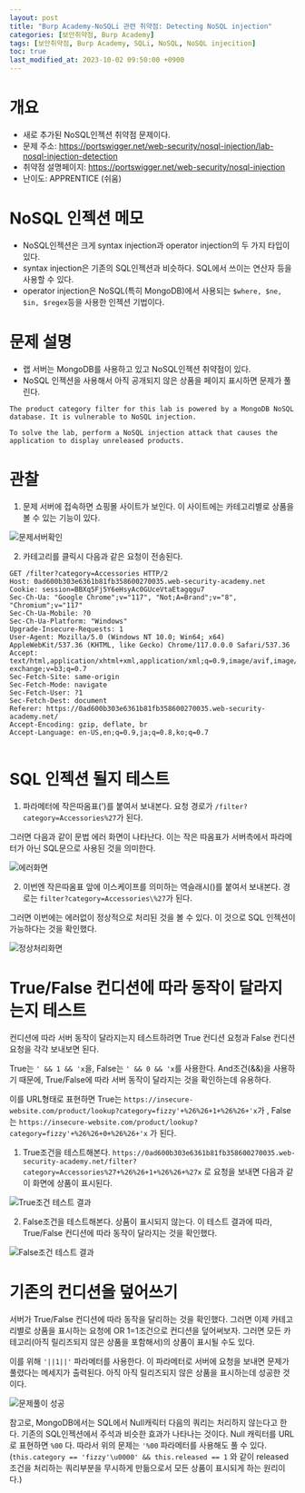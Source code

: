 ```yaml
---
layout: post
title: "Burp Academy-NoSQLi 관련 취약점: Detecting NoSQL injection"
categories: [보안취약점, Burp Academy]
tags: [보안취약점, Burp Academy, SQLi, NoSQL, NoSQL injecition]
toc: true
last_modified_at: 2023-10-02 09:50:00 +0900
---
```


# 개요
- 새로 추가된 NoSQL인젝션 취약점 문제이다. 
- 문제 주소: https://portswigger.net/web-security/nosql-injection/lab-nosql-injection-detection
- 취약점 설명페이지: https://portswigger.net/web-security/nosql-injection
- 난이도: APPRENTICE (쉬움)

# NoSQL 인젝션 메모
- NoSQL인젝션은 크게 syntax injection과 operator injection의 두 가지 타입이 있다. 
- syntax injection은 기존의 SQL인젝션과 비슷하다. SQL에서 쓰이는 연산자 등을 사용할 수 있다. 
- operator injection은 NoSQL(특히 MongoDB)에서 사용되는 `$where, $ne, $in, $regex`등을 사용한 인젝션 기법이다. 

# 문제 설명
- 랩 서버는 MongoDB를 사용하고 있고 NoSQL인젝션 취약점이 있다. 
- NoSQL 인젝션을 사용해서 아직 공개되지 않은 상품을 페이지 표시하면 문제가 풀린다. 

```
The product category filter for this lab is powered by a MongoDB NoSQL database. It is vulnerable to NoSQL injection.

To solve the lab, perform a NoSQL injection attack that causes the application to display unreleased products.
```

# 관찰
1. 문제 서버에 접속하면 쇼핑몰 사이트가 보인다. 이 사이트에는 카테고리별로 상품을 볼 수 있는 기능이 있다. 

![문제서버확인](/images/burp-academy-nosqli-1-1.png)

2. 카테고리를 클릭시 다음과 같은 요청이 전송된다. 

```http
GET /filter?category=Accessories HTTP/2
Host: 0ad600b303e6361b81fb358600270035.web-security-academy.net
Cookie: session=BBXq5Fj5Y6eHsyAc0GUceVtaEtagqgu7
Sec-Ch-Ua: "Google Chrome";v="117", "Not;A=Brand";v="8", "Chromium";v="117"
Sec-Ch-Ua-Mobile: ?0
Sec-Ch-Ua-Platform: "Windows"
Upgrade-Insecure-Requests: 1
User-Agent: Mozilla/5.0 (Windows NT 10.0; Win64; x64) AppleWebKit/537.36 (KHTML, like Gecko) Chrome/117.0.0.0 Safari/537.36
Accept: text/html,application/xhtml+xml,application/xml;q=0.9,image/avif,image/webp,image/apng,*/*;q=0.8,application/signed-exchange;v=b3;q=0.7
Sec-Fetch-Site: same-origin
Sec-Fetch-Mode: navigate
Sec-Fetch-User: ?1
Sec-Fetch-Dest: document
Referer: https://0ad600b303e6361b81fb358600270035.web-security-academy.net/
Accept-Encoding: gzip, deflate, br
Accept-Language: en-US,en;q=0.9,ja;q=0.8,ko;q=0.7


```

# SQL 인젝션 될지 테스트
1. 파라메터에 작은따옴표(')를 붙여서 보내본다. 요청 경로가 `/filter?category=Accessories%27`가 된다.

그러면 다음과 같이 문법 에러 화면이 나타난다. 이는 작은 따옴표가 서버측에서 파라메터가 아닌 SQL문으로 사용된 것을 의미한다. 

![에러화면](/images/burp-academy-nosqli-1-2.png)

2. 이번엔 작은따옴표 앞에 이스케이프를 의미하는 역슬래시(\)를 붙여서 보내본다. 경로는 `filter?category=Accessories\%27`가 된다. 

그러면 이번에는 에러없이 정상적으로 처리된 것을 볼 수 있다. 이 것으로 SQL 인젝션이 가능하다는 것을 확인했다.  

![정상처리화면](/images/burp-academy-nosqli-1-3.png)

# True/False 컨디션에 따라 동작이 달라지는지 테스트
컨디션에 따라 서버 동작이 달라지는지 테스트하려면 True 컨디션 요청과 False 컨디션 요청을 각각 보내보면 된다. 

True는 `' && 1 && 'x`을, False는 `' && 0 && 'x`를 사용한다. And조건(&&)을 사용하기 때문에, True/False에 따라 서버 동작이 달라지는 것을 확인하는데 유용하다. 

이를 URL형태로 표현하면 True는 `https://insecure-website.com/product/lookup?category=fizzy'+%26%26+1+%26%26+'x`가 , False는 `https://insecure-website.com/product/lookup?category=fizzy'+%26%26+0+%26%26+'x` 가 된다. 

1. True조건을 테스트해본다. `https://0ad600b303e6361b81fb358600270035.web-security-academy.net/filter?category=Accessories%27+%26%26+1+%26%26+%27x` 로 요청을 보내면 다음과 같이 화면에 상품이 표시된다. 

![True조건 테스트 결과](/images/burp-academy-nosqli-1-4.png)

2. False조건을 테스트해본다. 상품이 표시되지 않는다. 이 테스트 결과에 따라, True/False 컨디션에 따라 동작이 달라지는 것을 확인했다.  

![False조건 테스트 결과](/images/burp-academy-nosqli-1-5.png)

# 기존의 컨디션을 덮어쓰기
서버가 True/False 컨디션에 따라 동작을 달리하는 것을 확인했다. 그러면 이제 카테고리별로 상품을 표시하는 요청에 OR 1=1조건으로 컨디션을 덮어써보자. 그러면 모든 카테고리(아직 릴리즈되지 않은 상품을 포함해서)의 상품이 표시될 수도 있다. 

이를 위해 `'||1||'` 파라메터를 사용한다. 이 파라메터로 서버에 요청을 보내면 문제가 풀렸다는 메세지가 출력된다. 아직 아직 릴리즈되지 않은 상품을 표시하는데 성공한 것이다. 

![문제풀이 성공](/images/burp-academy-nosqli-1-success.png)

참고로, MongoDB에서는 SQL에서 Null캐릭터 다음의 쿼리는 처리하지 않는다고 한다. 기존의 SQL인젝션에서 주석과 비슷한 효과가 나타나는 것이다. Null 캐릭터를 URL로 표현하면 `%00` 다. 따라서 위의 문제는 `'%00` 파라메터를 사용해도 풀 수 있다. (`this.category == 'fizzy'\u0000' && this.released == 1` 와 같이 released 조건을 처리하는 쿼리부분을 무시하게 만듦으로서 모든 상품이 표시되게 하는 원리이다.)